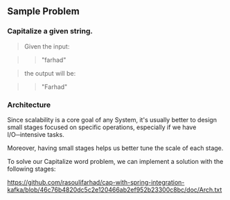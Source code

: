 ##  Sample Problem
   
### Capitalize a given string.
   
> Given the input:
      
 >> "farhad"
      
> the output will be:
   
>> "Farhad"

### Architecture

Since scalability is a core goal of any System, it's usually better to design small stages focused 
on specific operations, especially if we have I/O─intensive tasks. 

Moreover, having small stages helps us better tune the scale of each stage.

To solve our Capitalize word problem, we can implement a solution with the following stages:


https://github.com/rasoulifarhad/cap-with-spring-integration-kafka/blob/46c76b4820dc5c2e120466ab2ef952b23300c8bc/doc/Arch.txt
